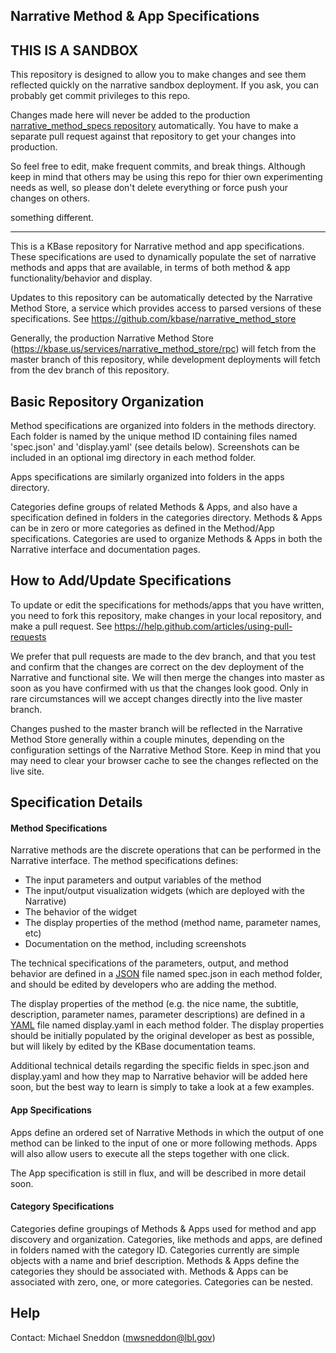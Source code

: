 Narrative Method & App Specifications
-----------------------------------------------

## THIS IS A SANDBOX
This repository is designed to allow you to make changes and see them reflected quickly
on the narrative sandbox deployment.  If you ask, you can probably get commit privileges to this repo.

Changes made here will never be added to the production [narrative_method_specs repository](https://github.com/kbase/narrative_method_specs)
automatically.  You have to make a separate pull request against that repository to get your changes into production.

So feel free to edit, make frequent commits, and break things.  Although keep in mind that others may be using this repo
for thier own experimenting needs as well, so please don't delete everything or force push your changes on others.

something different.

------------------------



This is a KBase repository for Narrative method and app specifications.  These specifications are used to 
dynamically populate the set of narrative methods and apps that are available, in terms of both method & app functionality/behavior and display.

Updates to this repository can be automatically detected by the Narrative Method Store, a service which provides
access to parsed versions of these specifications.  See https://github.com/kbase/narrative_method_store

Generally, the production Narrative Method Store (https://kbase.us/services/narrative_method_store/rpc) will
fetch from the master branch of this repository, while development deployments will fetch from the dev branch
of this repository.



## Basic Repository Organization

Method specifications are organized into folders in the methods directory.  Each folder is named by the unique
method ID containing files named 'spec.json' and 'display.yaml' (see details below).  Screenshots can be
included in an optional img directory in each method folder.

Apps specifications are similarly organized into folders in the apps directory.

Categories define groups of related Methods & Apps, and also have a specification defined in folders in the
categories directory.  Methods & Apps can be in zero or more categories as defined in the Method/App
specifications.  Categories are used to organize Methods & Apps in both the Narrative interface and 
documentation pages.



## How to Add/Update Specifications

To update or edit the specifications for methods/apps that you have written, you need to fork this repository,
make changes in your local repository, and make a pull request.  See https://help.github.com/articles/using-pull-requests

We prefer that pull requests are made to the dev branch, and that you test and confirm that the changes are
correct on the dev deployment of the Narrative and functional site.  We will then merge the changes into
master as soon as you have confirmed with us that the changes look good.  Only in rare circumstances will we
accept changes directly into the live master branch.

Changes pushed to the master branch will be reflected in the Narrative Method Store generally within a couple
minutes, depending on the configuration settings of the Narrative Method Store.  Keep in mind that you may need
to clear your browser cache to see the changes reflected on the live site.



## Specification Details

#### Method Specifications

Narrative methods are the discrete operations that can be performed in the Narrative interface.  The method
specifications defines:
  - The input parameters and output variables of the method
  - The input/output visualization widgets (which are deployed with the Narrative)
  - The behavior of the widget
  - The display properties of the method (method name, parameter names, etc)
  - Documentation on the method, including screenshots

The technical specifications of the parameters, output, and method behavior are defined in a [JSON](http://json.org)
file named spec.json in each method folder, and should be edited by developers who are adding the method.

The display properties of the method (e.g. the nice name, the subtitle, description, parameter names, parameter
descriptions) are defined in a [YAML](http://en.wikipedia.org/wiki/YAML) file named display.yaml in each
method folder.  The display properties should be initially populated by the original developer as best as
possible, but will likely by edited by the KBase documentation teams.

Additional technical details regarding the specific fields in spec.json and display.yaml and how they map
to Narrative behavior will be added here soon, but the best way to learn is simply to take a look at
a few examples.


#### App Specifications

Apps define an ordered set of Narrative Methods in which the output of one method can be linked to the input
of one or more following methods.  Apps will also allow users to execute all the steps together with one click.

The App specification is still in flux, and will be described in more detail soon.


#### Category Specifications 

Categories define groupings of Methods & Apps used for method and app discovery and organization.  Categories,
like methods and apps, are defined in folders named with the category ID.  Categories currently are simple objects
with a name and brief description.  Methods & Apps define the categories they should be associated with.  Methods
& Apps can be associated with zero, one, or more categories.  Categories can be nested.


## Help

Contact: Michael Sneddon (mwsneddon@lbl.gov)

